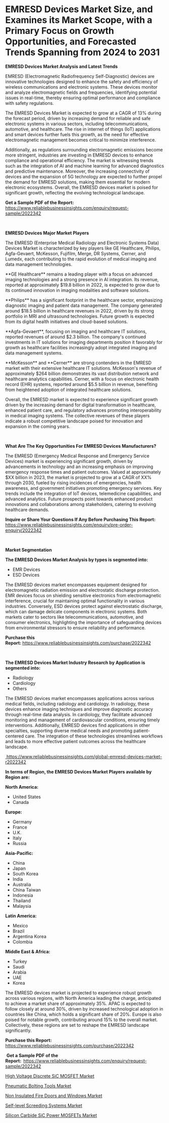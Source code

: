 <p><h1>EMRESD Devices Market Size, and Examines its Market Scope, with a Primary Focus on Growth Opportunities, and Forecasted Trends Spanning from 2024 to 2031</h1></p><p><strong>EMRESD Devices Market Analysis and Latest Trends</strong></p>
<p><p>EMRESD (Electromagnetic Radiofrequency Self-Diagnostic) devices are innovative technologies designed to enhance the safety and efficiency of wireless communications and electronic systems. These devices monitor and analyze electromagnetic fields and frequencies, identifying potential issues in real-time, thereby ensuring optimal performance and compliance with safety regulations. </p><p>The EMRESD Devices Market is expected to grow at a CAGR of 13% during the forecast period, driven by increasing demand for reliable and safe electronic systems in various sectors, including telecommunications, automotive, and healthcare. The rise in internet of things (IoT) applications and smart devices further fuels this growth, as the need for effective electromagnetic management becomes critical to minimize interference.</p><p>Additionally, as regulations surrounding electromagnetic emissions become more stringent, industries are investing in EMRESD devices to enhance compliance and operational efficiency. The market is witnessing trends such as the integration of AI and machine learning for advanced diagnostics and predictive maintenance. Moreover, the increasing connectivity of devices and the expansion of 5G technology are expected to further propel the demand for EMRESD solutions, making them essential for modern electronic ecosystems. Overall, the EMRESD devices market is poised for significant growth, reflecting the evolving technological landscape.</p></p>
<p><strong>Get a Sample PDF of the Report:&nbsp;</strong> <a href="https://www.reliablebusinessinsights.com/enquiry/request-sample/2022342?utm_campaign=48&utm_medium=2&utm_source=Github&utm_content=ia&utm_term=28102024&utm_id=emresd-devices">https://www.reliablebusinessinsights.com/enquiry/request-sample/2022342</a></p>
<p>&nbsp;</p>
<p><strong>EMRESD Devices Major Market Players</strong></p>
<p><p>The EMRESD (Enterprise Medical Radiology and Electronic Systems Data) Devices Market is characterized by key players like GE Healthcare, Philips, Agfa-Gevaert, McKesson, Fujifilm, Merge, DR Systems, Cerner, and Lumedx, each contributing to the rapid evolution of medical imaging and data management technologies.</p><p>**GE Healthcare** remains a leading player with a focus on advanced imaging technologies and a strong presence in AI integration. Its revenue, reported at approximately $19.8 billion in 2022, is expected to grow due to its continued innovation in imaging modalities and software solutions.</p><p>**Philips** has a significant footprint in the healthcare sector, emphasizing diagnostic imaging and patient data management. The company generated around $18.5 billion in healthcare revenues in 2022, driven by its strong portfolio in MRI and ultrasound technologies. Future growth is expected from its digital health initiatives and cloud-based solutions.</p><p>**Agfa-Gevaert**, focusing on imaging and healthcare IT solutions, reported revenues of around $2.3 billion. The company's continued investments in IT solutions for imaging departments position it favorably for growth as healthcare facilities increasingly adopt integrated imaging and data management systems.</p><p>**McKesson** and **Cerner** are strong contenders in the EMRESD market with their extensive healthcare IT solutions. McKesson's revenue of approximately $264 billion demonstrates its vast distribution network and healthcare analytics capabilities. Cerner, with a focus on electronic health record (EHR) systems, reported around $5.5 billion in revenue, benefiting from heightened adoption of integrated healthcare solutions.</p><p>Overall, the EMRESD market is expected to experience significant growth driven by the increasing demand for digital transformation in healthcare, enhanced patient care, and regulatory advances promoting interoperability in medical imaging systems. The collective revenues of these players indicate a robust competitive landscape poised for innovation and expansion in the coming years.</p></p>
<p>&nbsp;</p>
<p><strong>What Are The Key Opportunities For EMRESD Devices Manufacturers?</strong></p>
<p><p>The EMRESD (Emergency Medical Response and Emergency Service Devices) market is experiencing significant growth, driven by advancements in technology and an increasing emphasis on improving emergency response times and patient outcomes. Valued at approximately $XX billion in 2023, the market is projected to grow at a CAGR of XX% through 2030, fueled by rising incidences of emergencies, health awareness, and government initiatives promoting emergency services. Key trends include the integration of IoT devices, telemedicine capabilities, and advanced analytics. Future prospects point towards enhanced product innovations and collaborations among stakeholders, catering to evolving healthcare demands.</p></p>
<p><strong>Inquire or Share Your Questions If Any Before Purchasing This Report:</strong> <a href="https://www.reliablebusinessinsights.com/enquiry/pre-order-enquiry/2022342?utm_campaign=48&utm_medium=2&utm_source=Github&utm_content=ia&utm_term=28102024&utm_id=emresd-devices">https://www.reliablebusinessinsights.com/enquiry/pre-order-enquiry/2022342</a></p>
<p>&nbsp;</p>
<p><strong>Market Segmentation</strong></p>
<p><strong>The EMRESD Devices Market Analysis by types is segmented into:</strong></p>
<p><ul><li>EMR Devices</li><li>ESD Devices</li></ul></p>
<p><p>The EMRESD devices market encompasses equipment designed for electromagnetic radiation emission and electrostatic discharge protection. EMR devices focus on shielding sensitive electronics from electromagnetic interference, crucial for maintaining optimal functionality in various industries. Conversely, ESD devices protect against electrostatic discharge, which can damage delicate components in electronic systems. Both markets cater to sectors like telecommunications, automotive, and consumer electronics, highlighting the importance of safeguarding devices from environmental stressors to ensure reliability and performance.</p></p>
<p><strong>Purchase this Report:&nbsp;</strong><a href="https://www.reliablebusinessinsights.com/purchase/2022342?utm_campaign=48&utm_medium=2&utm_source=Github&utm_content=ia&utm_term=28102024&utm_id=emresd-devices">https://www.reliablebusinessinsights.com/purchase/2022342</a></p>
<p>&nbsp;</p>
<p><strong>The EMRESD Devices Market Industry Research by Application is segmented into:</strong></p>
<p><ul><li>Radiology</li><li>Cardiology</li><li>Others</li></ul></p>
<p><p>The EMRESD devices market encompasses applications across various medical fields, including radiology and cardiology. In radiology, these devices enhance imaging techniques and improve diagnostic accuracy through real-time data analysis. In cardiology, they facilitate advanced monitoring and management of cardiovascular conditions, ensuring timely interventions. Additionally, EMRESD devices find applications in other specialties, supporting diverse medical needs and promoting patient-centered care. The integration of these technologies streamlines workflows and leads to more effective patient outcomes across the healthcare landscape.</p></p>
<p><a href="https://www.reliablebusinessinsights.com/global-emresd-devices-market-r2022342?utm_campaign=48&utm_medium=2&utm_source=Github&utm_content=ia&utm_term=28102024&utm_id=emresd-devices">&nbsp;https://www.reliablebusinessinsights.com/global-emresd-devices-market-r2022342</a></p>
<p><strong>In terms of Region, the EMRESD Devices Market Players available by Region are:</strong></p>
<p>
    <p> <strong> North America: </strong>
        <ul>
            <li>United States</li>
            <li>Canada</li>
        </ul>
        </p> 
    <p> <strong> Europe: </strong>
        <ul>
            <li>Germany</li>
            <li>France</li>
            <li>U.K.</li>
            <li>Italy</li>
            <li>Russia</li>
        </ul>
        </p> 
    <p> <strong> Asia-Pacific: </strong>
        <ul>
            <li>China</li>
            <li>Japan</li>
            <li>South Korea</li>
            <li>India</li>
            <li>Australia</li>
            <li>China Taiwan</li>
            <li>Indonesia</li>
            <li>Thailand</li>
            <li>Malaysia</li>
        </ul>
        </p> 
    <p> <strong> Latin America: </strong>
        <ul>
            <li>Mexico</li>
            <li>Brazil</li>
            <li>Argentina Korea</li>
            <li>Colombia</li>
        </ul>
        </p> 
    <p> <strong> Middle East & Africa: </strong>
        <ul>
            <li>Turkey</li>
            <li>Saudi</li>
            <li>Arabia</li>
            <li>UAE</li>
            <li>Korea</li>
        </ul>
    </p>
    </p>
<p><p>The EMRESD devices market is projected to experience robust growth across various regions, with North America leading the charge, anticipated to achieve a market share of approximately 35%. APAC is expected to follow closely at around 30%, driven by increased technological adoption in countries like China, which holds a significant share of 20%. Europe is also poised for notable growth, contributing around 15% to the overall market. Collectively, these regions are set to reshape the EMRESD landscape significantly.</p></p>
<p><strong>Purchase this Report: </strong><a href="https://www.reliablebusinessinsights.com/purchase/2022342?utm_campaign=48&utm_medium=2&utm_source=Github&utm_content=ia&utm_term=28102024&utm_id=emresd-devices">https://www.reliablebusinessinsights.com/purchase/2022342</a></p>
<p>&nbsp;<strong>Get a Sample PDF of the Report:&nbsp;&nbsp;</strong><a href="https://www.reliablebusinessinsights.com/enquiry/request-sample/2022342?utm_campaign=48&utm_medium=2&utm_source=Github&utm_content=ia&utm_term=28102024&utm_id=emresd-devices">https://www.reliablebusinessinsights.com/enquiry/request-sample/2022342</a></p>
<p><strong></strong></p>
<p><p><a href="https://github.com/DorinaOsmani364/Market-Research-Report-List-1/blob/main/high-voltage-discrete-sic-mosfet-market.md?utm_campaign=48&utm_medium=2&utm_source=Github&utm_content=ia&utm_term=28102024&utm_id=emresd-devices">High Voltage Discrete SiC MOSFET Market</a></p><p><a href="https://issuu.com/reportprime-2/docs/pneumatic-bolting-tools-market-size_f9d6ef9f00dcb8?utm_campaign=48&utm_medium=2&utm_source=Github&utm_content=ia&utm_term=28102024&utm_id=emresd-devices">Pneumatic Bolting Tools Market</a></p><p><a href="https://www.linkedin.com/pulse/strategic-roadmap-global-non-insulated-fire-doors-windows-market-jninf?utm_campaign=48&utm_medium=2&utm_source=Github&utm_content=ia&utm_term=28102024&utm_id=emresd-devices">Non Insulated Fire Doors and Windows Market</a></p><p><a href="https://issuu.com/reportprime-2/docs/self-level-screeding-systems-market_a164397838fc0e?utm_campaign=48&utm_medium=2&utm_source=Github&utm_content=ia&utm_term=28102024&utm_id=emresd-devices">Self-level Screeding Systems Market</a></p><p><a href="https://github.com/Armeladukagjini693/Market-Research-Report-List-1/blob/main/silicon-carbide-sic-power-mosfets-market.md?utm_campaign=48&utm_medium=2&utm_source=Github&utm_content=ia&utm_term=28102024&utm_id=emresd-devices">Silicon Carbide SiC Power MOSFETs Market</a></p></p>